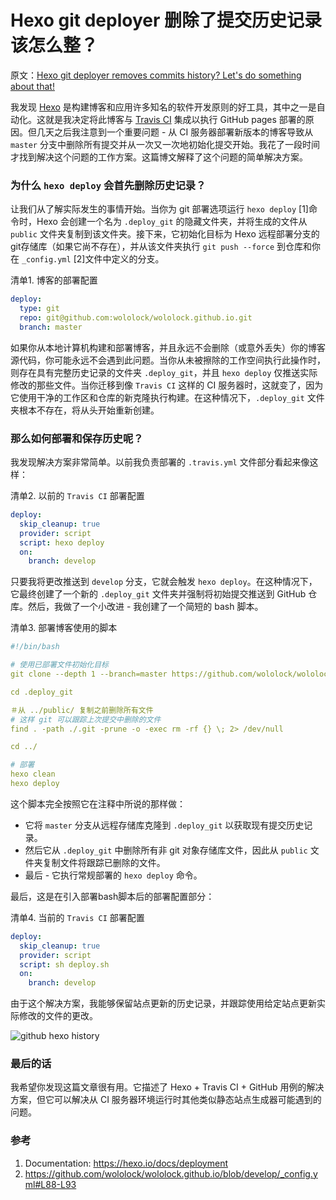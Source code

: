 # Hexo git deployer 删除了提交历史记录该怎么整？

原文：[Hexo git deployer removes commits history? Let's do something about that!](https://e.printstacktrace.blog/hexo-git-deployer-removes-commits-history-lets-do-something-about-that/)

我发现 [Hexo](https://hexo.io/) 是构建博客和应用许多知名的软件开发原则的好工具，其中之一是自动化。这就是我决定将此博客与 [Travis CI](https://travis-ci.org/wololock/wololock.github.io) 集成以执行 GitHub pages 部署的原因。但几天之后我注意到一个重要问题 - 从 CI 服务器部署新版本的博客导致从 `master` 分支中删除所有提交并从一次又一次地初始化提交开始。我花了一段时间才找到解决这个问题的工作方案。这篇博文解释了这个问题的简单解决方案。

<!--more-->
### 为什么 `hexo deploy` 会首先删除历史记录？

让我们从了解实际发生的事情开始。当你为 git 部署选项运行 `hexo deploy` [1]命令时，Hexo 会创建一个名为 `.deploy_git` 的隐藏文件夹，并将生成的文件从 `public` 文件夹复制到该文件夹。接下来，它初始化目标为 Hexo 远程部署分支的git存储库（如果它尚不存在），并从该文件夹执行 `git push --force` 到仓库和你在 `_config.yml` [2]文件中定义的分支。

清单1. 博客的部署配置

```yml
deploy:
  type: git
  repo: git@github.com:wololock/wololock.github.io.git
  branch: master
```

如果你从本地计算机构建和部署博客，并且永远不会删除（或意外丢失）你的博客源代码，你可能永远不会遇到此问题。当你从未被擦除的工作空间执行此操作时，则存在具有完整历史记录的文件夹 `.deploy_git`，并且 `hexo deploy` 仅推送实际修改的那些文件。当你迁移到像 `Travis CI` 这样的 CI 服务器时，这就变了，因为它使用干净的工作区和仓库的新克隆执行构建。在这种情况下，`.deploy_git` 文件夹根本不存在，将从头开始重新创建。

### 那么如何部署和保存历史呢？

我发现解决方案非常简单。以前我负责部署的 `.travis.yml` 文件部分看起来像这样：

清单2. 以前的 `Travis CI` 部署配置

```yml
deploy:
  skip_cleanup: true
  provider: script
  script: hexo deploy
  on:
    branch: develop
```

只要我将更改推送到 `develop` 分支，它就会触发 `hexo deploy`。在这种情况下，它最终创建了一个新的 `.deploy_git` 文件夹并强制将初始提交推送到 GitHub 仓库。然后，我做了一个小改进 - 我创建了一个简短的 bash 脚本。

清单3. 部署博客使用的脚本

```yml
#!/bin/bash

# 使用已部署文件初始化目标
git clone --depth 1 --branch=master https://github.com/wololock/wololock.github.io.git .deploy_git

cd .deploy_git

＃从 ../public/ 复制之前删除所有文件
# 这样 git 可以跟踪上次提交中删除的文件
find . -path ./.git -prune -o -exec rm -rf {} \; 2> /dev/null

cd ../

# 部署
hexo clean
hexo deploy
```

这个脚本完全按照它在注释中所说的那样做：

- 它将 `master` 分支从远程存储库克隆到 `.deploy_git` 以获取现有提交历史记录。
- 然后它从 `.deploy_git` 中删除所有非 git 对象存储库文件，因此从 `public` 文件夹复制文件将跟踪已删除的文件。
- 最后 - 它执行常规部署的 `hexo deploy` 命令。

最后，这是在引入部署bash脚本后的部署配置部分：

清单4. 当前的 `Travis CI` 部署配置

```yml
deploy:
  skip_cleanup: true
  provider: script
  script: sh deploy.sh
  on:
    branch: develop
```

由于这个解决方案，我能够保留站点更新的历史记录，并跟踪使用给定站点更新实际修改的文件的更改。

![github hexo history](https://e.printstacktrace.blog/images/github-hexo-history.png)

### 最后的话

我希望你发现这篇文章很有用。它描述了 Hexo + Travis CI + GitHub 用例的解决方案，但它可以解决从 CI 服务器环境运行时其他类似静态站点生成器可能遇到的问题。

### 参考

1. Documentation: https://hexo.io/docs/deployment
2. https://github.com/wololock/wololock.github.io/blob/develop/_config.yml#L88-L93

